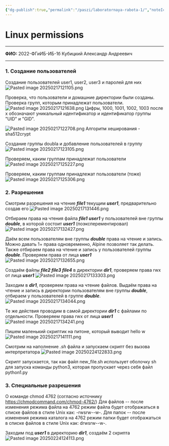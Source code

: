 ```yaml
---
{"dg-publish":true,"permalink":"/paszi/laboratornaya-rabota-1/","noteIcon":""}
---
```


# Linux permissions

---

**ФИО:** 2022-ФГиИБ-ИБ-1б Кубицкий Александр Андреевич

---
### 1. Создание пользователей

Создание пользователей user1, user2, user3 и паролей для них
![Pasted image 20250217121105.png](/img/user/Images/Pasted%20image%2020250217121105.png)

Проверка, что пользователи и домашние директории были созданы. Проверка групп, которым принадлежат пользователи.
![Pasted image 20250217121638.png](/img/user/Images/Pasted%20image%2020250217121638.png)
 Цифры, 1000, 1001, 1002, 1003 после x обозначают уникальный идентификатор и идентификатор группы "UID" и "GID".

![Pasted image 20250217122708.png](/img/user/Images/Pasted%20image%2020250217122708.png)
Алгоритм хеширования - sha512crypt

Создание группы doubla и добавление пользователей в группу
![Pasted image 20250217123105.png](/img/user/Images/Pasted%20image%2020250217123105.png)

Проверяем, каким группам принадлежат пользователи
![Pasted image 20250217125227.png](/img/user/Images/Pasted%20image%2020250217125227.png)

Проверяем, каким группам принадлежат пользователи (тоже)
![Pasted image 20250217125306.png](/img/user/Images/Pasted%20image%2020250217125306.png)

### 2. Разрешения
Смотрим разрешения на чтение ***file1*** текущим ***user1***, предварительно создав его
![Pasted image 20250217131446.png](/img/user/Images/Pasted%20image%2020250217131446.png)

Отбираем права на чтения файла ***file1*** ***user1*** у пользователей вне группы ***double***, в которой состоит ***user1*** (поэксперементировал)
![Pasted image 20250217132427.png](/img/user/Images/Pasted%20image%2020250217132427.png)

Даём всем пользователям вне группы ***double*** права на чтение и запись. Можно давать 1+ права одновременно, Alpine позволяет так делать. Также отбираем права на чтение и запись у пользователей группы ***double***. Проверяем права от лица ***user1***
![Pasted image 20250217132655.png](/img/user/Images/Pasted%20image%2020250217132655.png)

Создаём файлы ***file2 file3 file4*** в директории ***dir1***, проверяем права rwx от лица ***user1***
![Pasted image 20250217133303.png](/img/user/Images/Pasted%20image%2020250217133303.png)

Заходим в ***dir1***, проверяем права на чтение файлов. Выдаём права на чтение и запись в директории пользователям вне группы ***double***, отбираем у пользователей в группе ***double***.
![Pasted image 20250217134044.png](/img/user/Images/Pasted%20image%2020250217134044.png)

Те же действия проводим в самой директории ***dir1*** с файлами по отдельности. Проверяем права rwx от лица ***user1***
![Pasted image 20250217134241.png](/img/user/Images/Pasted%20image%2020250217134241.png)

Пишем маленький скриптик на питоне, который выводит hello w
![Pasted image 20250217141111.png](/img/user/Images/Pasted%20image%2020250217141111.png)

Смотрим на наполнение *.sh* файла и запускаем скрипт без вызова интерпретатора
![Pasted image 20250224122833.png](/img/user/Pasted%20image%2020250224122833.png)

Скрипт запускается, так как файл new_file.sh использует оболочку sh для запуска команды python3, которая пропускает через себя файл python1.py
### 3. Специальные разрешения
О команде chmod 4762 (согласно источнику https://chmodcommand.com/chmod-4762/)
Для файлов -- после изменения режима файла на 4762 режим файла будет отображаться в списке файлов в стиле Unix как: -rwsrw--w-.
Для папок -- после изменения режима каталога на 4762 режим папки будет отображаться в списке файлов в стиле Unix как: drwsrw--w-.

Заходим под ***user1*** в директорию ***dir1***, создаём 2 скрипта
![Pasted image 20250224124113.png](/img/user/Pasted%20image%2020250224124113.png)



